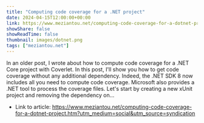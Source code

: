 ```yaml
---
title: "Computing code coverage for a .NET project"
date: 2024-04-15T12:00:00+00:00
link: https://www.meziantou.net/computing-code-coverage-for-a-dotnet-project.htm?utm_medium=social&utm_source=syndication
showShare: false
showReadTime: false
thumbnail: images/dotnet.png
tags: ["meziantou.net"]
---
```

In an older post, I wrote about how to compute code coverage for a .NET Core project with Coverlet. In this post, I'll show you how to get code coverage without any additional dependency. Indeed, the .NET SDK 8 now includes all you need to compute code coverage. Microsoft also provides a .NET tool to process the coverage files. Let's start by creating a new xUnit project and removing the dependency on…

- Link to article: https://www.meziantou.net/computing-code-coverage-for-a-dotnet-project.htm?utm_medium=social&utm_source=syndication